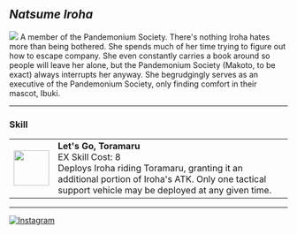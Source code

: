 ## _Natsume Iroha_

<td><img src="https://s1.zerochan.net/Natsume.Iroha.600.3680000.jpg"></td>
<td style="text-align: justify;">A member of the Pandemonium Society. There's nothing Iroha hates more than being bothered. She spends much of her time trying to figure out how to escape company. She even constantly carries a book around so people will leave her alone, but the Pandemonium Society (Makoto, to be exact) always interrupts her anyway. She begrudgingly serves as an executive of the Pandemonium Society, only finding comfort in their mascot, Ibuki.</td>

---

### Skill

<table>
<tr>
<td><img src="https://images.dotgg.gg/bluearchive/skillicons/skillicon_ch0156_exskill.webp" width="64" height="64"></td>
<td><strong>Let's Go, Toramaru</strong><br>EX Skill Cost: 8<br>Deploys Iroha riding Toramaru, granting it an additional portion of Iroha's ATK. Only one tactical support vehicle may be deployed at any given time.</td>
</tr>
</table>

---

[![Instagram](https://img.shields.io/badge/Instagram-%23E4405F.svg?style=for-the-badge&logo=Instagram&logoColor=white)](https://www.instagram.com/sirin.exe/)
